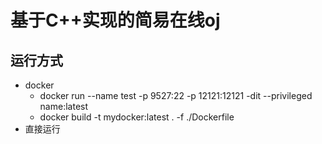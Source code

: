 # **基于C++实现的简易在线oj**
## **运行方式**
-  docker
    - docker run --name test -p 9527:22 -p 12121:12121 -dit --privileged name:latest
    - docker build -t mydocker:latest . -f ./Dockerfile
-  直接运行